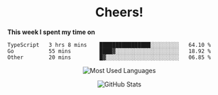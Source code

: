 <h1 align="center">Cheers!</h1>

**This week I spent my time on**
<!--START_SECTION:waka-->

```text
TypeScript   3 hrs 8 mins    ████████████████░░░░░░░░░   64.10 %
Go           55 mins         ████▓░░░░░░░░░░░░░░░░░░░░   18.92 %
Other        20 mins         █▓░░░░░░░░░░░░░░░░░░░░░░░   06.85 %
```

<!--END_SECTION:waka-->

<p align="center"><img src="https://github-readme-stats.vercel.app/api/top-langs/?username=thnkrn&layout=compact&hide=html&theme=tokyonight" alt="Most Used Languages" /></p>

<p align="center"><img src="https://github-readme-stats.vercel.app/api?username=thnkrn&show_icons=true&count_private=true&theme=tokyonight" alt="GitHub Stats" /></p>

<!-- <p align="center"><a href="https://wakatime.com"><img src="https://wakatime.com/share/@thnkrn/40092326-d1bd-471b-89da-9a7c63939402.png" /></p>
 -->
